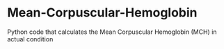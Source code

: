 # Mean-Corpuscular-Hemoglobin
Python code that calculates the Mean Corpuscular Hemoglobin (MCH) in actual condition
